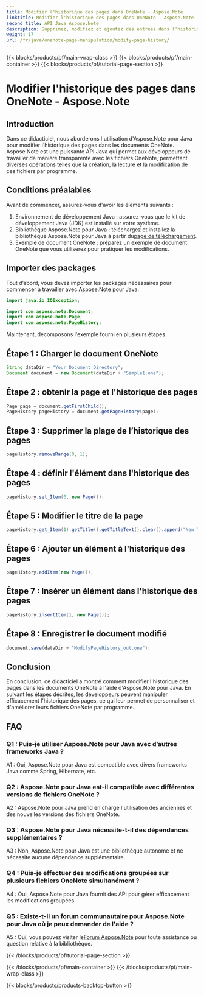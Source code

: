 ```yaml
---
title: Modifier l'historique des pages dans OneNote - Aspose.Note
linktitle: Modifier l'historique des pages dans OneNote - Aspose.Note
second_title: API Java Aspose.Note
description: Supprimez, modifiez et ajoutez des entrées dans l'historique des pages en toute transparence ! Guide et code étape par étape pour maîtriser OneNote avec Aspose.Note. #OneNote #Java #Aspose
weight: 17
url: /fr/java/onenote-page-manipulation/modify-page-history/
---
```


{{< blocks/products/pf/main-wrap-class >}}
{{< blocks/products/pf/main-container >}}
{{< blocks/products/pf/tutorial-page-section >}}

# Modifier l'historique des pages dans OneNote - Aspose.Note

## Introduction

Dans ce didacticiel, nous aborderons l'utilisation d'Aspose.Note pour Java pour modifier l'historique des pages dans les documents OneNote. Aspose.Note est une puissante API Java qui permet aux développeurs de travailler de manière transparente avec les fichiers OneNote, permettant diverses opérations telles que la création, la lecture et la modification de ces fichiers par programme.

## Conditions préalables

Avant de commencer, assurez-vous d'avoir les éléments suivants :

1. Environnement de développement Java : assurez-vous que le kit de développement Java (JDK) est installé sur votre système.
2.  Bibliothèque Aspose.Note pour Java : téléchargez et installez la bibliothèque Aspose.Note pour Java à partir du[page de téléchargement](https://releases.aspose.com/note/java/).
3. Exemple de document OneNote : préparez un exemple de document OneNote que vous utiliserez pour pratiquer les modifications.

## Importer des packages

Tout d’abord, vous devez importer les packages nécessaires pour commencer à travailler avec Aspose.Note pour Java.

```java
import java.io.IOException;

import com.aspose.note.Document;
import com.aspose.note.Page;
import com.aspose.note.PageHistory;
```

Maintenant, décomposons l'exemple fourni en plusieurs étapes.

## Étape 1 : Charger le document OneNote

```java
String dataDir = "Your Document Directory";
Document document = new Document(dataDir + "Sample1.one");
```

## Étape 2 : obtenir la page et l'historique des pages

```java
Page page = document.getFirstChild();
PageHistory pageHistory = document.getPageHistory(page);
```

## Étape 3 : Supprimer la plage de l’historique des pages

```java
pageHistory.removeRange(0, 1);
```

## Étape 4 : définir l'élément dans l'historique des pages

```java
pageHistory.set_Item(0, new Page());
```

## Étape 5 : Modifier le titre de la page

```java
pageHistory.get_Item(1).getTitle().getTitleText().clear().append("New Title");
```

## Étape 6 : Ajouter un élément à l'historique des pages

```java
pageHistory.addItem(new Page());
```

## Étape 7 : Insérer un élément dans l'historique des pages

```java
pageHistory.insertItem(1, new Page());
```

## Étape 8 : Enregistrer le document modifié

```java
document.save(dataDir + "ModifyPageHistory_out.one");
```

## Conclusion

En conclusion, ce didacticiel a montré comment modifier l'historique des pages dans les documents OneNote à l'aide d'Aspose.Note pour Java. En suivant les étapes décrites, les développeurs peuvent manipuler efficacement l'historique des pages, ce qui leur permet de personnaliser et d'améliorer leurs fichiers OneNote par programme.

## FAQ

### Q1 : Puis-je utiliser Aspose.Note pour Java avec d’autres frameworks Java ?

A1 : Oui, Aspose.Note pour Java est compatible avec divers frameworks Java comme Spring, Hibernate, etc.

### Q2 : Aspose.Note pour Java est-il compatible avec différentes versions de fichiers OneNote ?

A2 : Aspose.Note pour Java prend en charge l'utilisation des anciennes et des nouvelles versions des fichiers OneNote.

### Q3 : Aspose.Note pour Java nécessite-t-il des dépendances supplémentaires ?

A3 : Non, Aspose.Note pour Java est une bibliothèque autonome et ne nécessite aucune dépendance supplémentaire.

### Q4 : Puis-je effectuer des modifications groupées sur plusieurs fichiers OneNote simultanément ?

A4 : Oui, Aspose.Note pour Java fournit des API pour gérer efficacement les modifications groupées.

### Q5 : Existe-t-il un forum communautaire pour Aspose.Note pour Java où je peux demander de l'aide ?

 A5 : Oui, vous pouvez visiter le[Forum Aspose.Note](https://forum.aspose.com/c/note/28) pour toute assistance ou question relative à la bibliothèque.

{{< /blocks/products/pf/tutorial-page-section >}}

{{< /blocks/products/pf/main-container >}}
{{< /blocks/products/pf/main-wrap-class >}}

{{< blocks/products/products-backtop-button >}}
